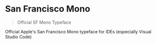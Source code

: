 # San Francisco Mono

> Official SF Mono Typeface 

Official Apple's San Francisco Mono typeface for IDEs (especially Visual Studio Code)
